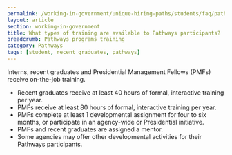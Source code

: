 ```yaml
---
permalink: /working-in-government/unique-hiring-paths/students/faq/pathways-program-training
layout: article
section: working-in-government
title: What types of training are available to Pathways participants?
breadcrumb: Pathways programs training
category: Pathways
tags: [student, recent graduates, pathways]
---
```


Interns, recent graduates and Presidential Management Fellows (PMFs) receive on-the-job training.
* Recent graduates receive at least 40 hours of formal, interactive training per year.
* PMFs receive at least 80 hours of formal, interactive training per year.
* PMFs complete at least 1 developmental assignment for four to six months, or participate in an agency-wide or Presidential initiative.
* PMFs and recent graduates are assigned a mentor.
* Some agencies may offer other developmental activities for their Pathways participants.
